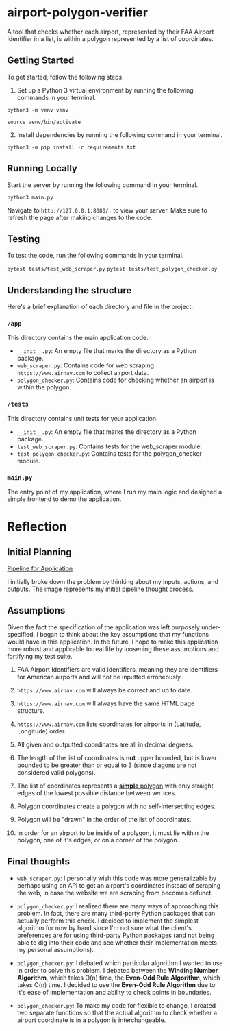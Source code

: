 # airport-polygon-verifier
 A tool that checks whether each airport, represented by their FAA Airport Identifier in a list, is within a polygon represented by a list of coordinates.

## Getting Started 

To get started, follow the following steps. 

1. Set up a Python 3 virtual environment by running the following commands in your terminal. 

`python3 -m venv venv`

`source venv/bin/activate`

2. Install dependencies by running the following command in your terminal. 

`python3 -m pip install -r requirements.txt`

## Running Locally

Start the server by running the following command in your terminal. 

`python3 main.py`

Navigate to `http://127.0.0.1:8080/:` to view your server. Make sure to refresh the page after making changes to the code. 

## Testing 

To test the code, run the following commands in your terminal.

`pytest tests/test_web_scraper.py`
`pytest tests/test_polygon_checker.py`

## Understanding the structure

Here's a brief explanation of each directory and file in the project:

### `/app`

This directory contains the main application code.

- `__init__.py`: An empty file that marks the directory as a Python package.
- `web_scraper.py`: Contains code for web scraping `https://www.airnav.com` to collect airport data.
- `polygon_checker.py`: Contains code for checking whether an airport is within the polygon.

### `/tests`

This directory contains unit tests for your application.

- `__init__.py`: An empty file that marks the directory as a Python package.
- `test_web_scraper.py`: Contains tests for the web_scraper module.
- `test_polygon_checker.py`: Contains tests for the polygon_checker module.

### `main.py`

The entry point of my application, where I run my main logic and designed a simple frontend to demo the application.

# Reflection 

## Initial Planning 

[Pipeline for Application](Pipeline.jpg)

I initially broke down the problem by thinking about my inputs, actions, and outputs. The image represents my initial pipeline thought process. 

## Assumptions

Given the fact the specification of the application was left purposely under-specified, I began to think about the key assumptions that my functions would have in this application. In the future, I hope to make this application more robust and applicable to real life by loosening these assumptions and fortifying my test suite. 

1. FAA Airport Identifiers are valid identifiers, meaning they are identifiers for American airports and will not be inputted erroneously. 

2. `https://www.airnav.com` will always be correct and up to date.

3. `https://www.airnav.com` will always have the same HTML page structure. 

4. `https://www.airnav.com` lists coordinates for airports in (Latitude, Longitude) order. 

5. All given and outputted coordinates are all in decimal degrees.

6. The length of the list of coordinates is **not** upper bounded, but is lower bounded to be greater than or equal to 3 (since diagons are not considered valid polygons).

7. The list of coordinates represents a [**simple** polygon](https://en.wikipedia.org/wiki/Simple_polygon) with only straight edges of the lowest possible distance between vertices.

8. Polygon coordinates create a polygon with no self-intersecting edges.

9. Polygon will be "drawn" in the order of the list of coordinates. 

10. In order for an airport to be inside of a polygon, it must lie within the polygon, one of it's edges, or on a corner of the polygon.  

## Final thoughts

- `web_scraper.py`: I personally wish this code was more generalizable by perhaps using an API to get an airport's coordinates instead of scraping the web, in case the website we are scraping from becomes defunct.

- `polygon_checker.py`: I realized there are many ways of approaching this problem. In fact, there are many third-party Python packages that can actually perform this check. I decided to implement the simplest algorithm for now by hand since I'm not sure what the client's preferences are for using third-party Python packages (and not being able to dig into their code and see whether their implementation meets my personal assumptions).

- `polygon_checker.py`: I debated which particular algorithm I wanted to use in order to solve this problem. I debated between the **Winding Number Algorithm**, which takes O(n) time, the **Even-Odd Rule Algorithm**, which takes O(n) time. I decided to use the **Even-Odd Rule Algorithm** due to it's ease of implementation and ability to check points in boundaries. 

- `polygon_checker.py`: To make my code for flexible to change, I created two separate functions so that the actual algorithm to check whether a airport coordinate is in a polygon is interchangeable. 



